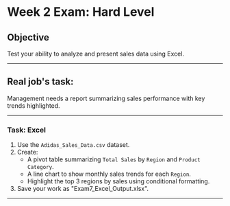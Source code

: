 # Week 2 Exam: Hard Level

## Objective
Test your ability to analyze and present sales data using Excel.

---

## Real job's task:
Management needs a report summarizing sales performance with key trends highlighted.

---

### Task: Excel
1. Use the `Adidas_Sales_Data.csv` dataset.
2. Create:
   - A pivot table summarizing `Total Sales` by `Region` and `Product Category`.
   - A line chart to show monthly sales trends for each `Region`.
   - Highlight the top 3 regions by sales using conditional formatting.
3. Save your work as "Exam7_Excel_Output.xlsx".

---
